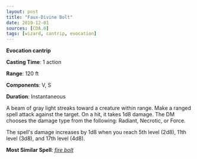 ```yaml
---
layout: post
title: "Faux-Divine Bolt"
date: 2019-12-01
sources: [CDA.0]
tags: [wizard, cantrip, evocation]
---
```


**Evocation cantrip**

**Casting Time**: 1 action

**Range**: 120 ft

**Components**: V, S

**Duration**: Instantaneous

A beam of gray light streaks toward a creature within range. Make a ranged spell attack against the target. On a hit, it takes 1d8 damage. The DM chooses the damage type from the following: Radiant, Necrotic, or Force.

The spell's damage increases by 1d8 when you reach 5th level (2d8), 11th level (3d8), and 17th level (4d8).

**Most Similar Spell**: [*fire bolt*](https://thebombzen.com/grimoire/spells/fire-bolt)